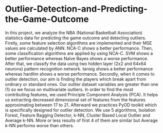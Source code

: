 # Outlier-Detection-and-Predicting-the-Game-Outcome
In this project, we analyze the NBA (National Basketball Association) statistics data for predicting the game outcome and detecting outliers. Firstly, some feature selection algorithms are implemented and their MSE values are calculated by ANN. NCA-C shows a better performance. Then, some classification algorithms are applied by using NCA-C. SVM shows a better performance whereas Naïve Bayes shows a worse performance. After that, we classify the data using two hidden layer (2x2 and 64x64 neurons) pattern recognition network. tansig shows a better performance whereas hardlim shows a worse performance. Secondly, when it comes to outlier detection, our aim is finding the players which break apart from ordinary or standard ones. Our outlier dataset variables are greater than one (1) so we focus on multivariate outliers. In order to find the most contributing features, we used Principle Component Analysis (PCA). It helps us extracting decreased dimensional set of features from the features approximating between 17 to 21. Afterward we practices PyOD toolkit which is specifically designed for outlier detection. We use 5 algorithms, Isolation Forest, Feature Bagging Detector, k-NN, Cluster Based Local Outlier and Average k-NN. More or less results of first 4 of them are similar but Average k-NN performs worse than others.
